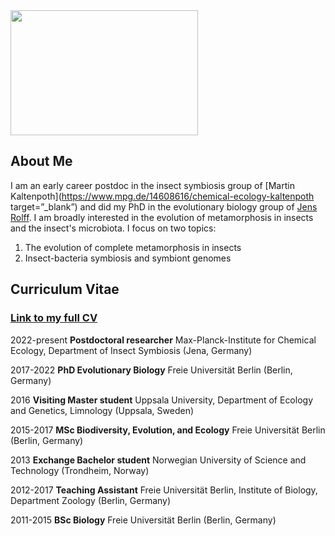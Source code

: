 <img src="My_Pic.JPG" width="300" height="200">

## About Me

I am an early career postdoc in the insect symbiosis group of [Martin Kaltenpoth](https://www.mpg.de/14608616/chemical-ecology-kaltenpoth target=”_blank”) and did my PhD in the evolutionary biology group of [Jens Rolff](https://www.bcp.fu-berlin.de/en/biologie/arbeitsgruppen/zoologie/ag_rolff/people/rolff/index.html).
I am broadly interested in the evolution of metamorphosis in insects and the insect's microbiota. I focus on two topics:
1. The evolution of complete metamorphosis in insects
2. Insect-bacteria symbiosis and symbiont genomes

## Curriculum Vitae

### **<a href="CM_CV_Dec21_2.html">Link to my full CV</a>**

2022-present
**Postdoctoral researcher** Max-Planck-Institute for Chemical Ecology, Department of Insect Symbiosis (Jena, Germany)

2017-2022
**PhD Evolutionary Biology** Freie Universität Berlin (Berlin, Germany)

2016
**Visiting Master student** Uppsala University, Department of Ecology and Genetics, Limnology (Uppsala, Sweden)

2015-2017
**MSc Biodiversity, Evolution, and Ecology** Freie Universität Berlin (Berlin, Germany)

2013
**Exchange Bachelor student** Norwegian University of Science and Technology (Trondheim, Norway)

2012-2017
**Teaching Assistant** Freie Universität Berlin, Institute of Biology, Department Zoology (Berlin, Germany)

2011-2015
**BSc Biology** Freie Universität Berlin (Berlin, Germany)
